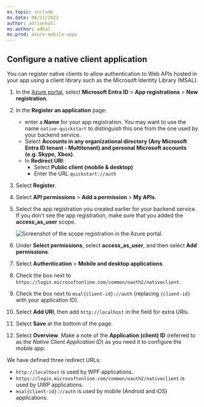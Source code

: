 ```yaml
---
ms.topic: include
ms.date: 06/11/2022
author: adrianhall
ms.author: adhal
ms.prod: azure-mobile-apps
---
```


## Configure a native client application

You can register native clients to allow authentication to Web APIs hosted in your app using a client library such as the Microsoft Identity Library (MSAL).

1. In the [Azure portal](https://portal.azure.com), select **Microsoft Entra ID** > **App registrations** > **New registration**.
2. In the **Register an application** page:
    * enter a **Name** for your app registration.  You may want to use the name `native-quickstart` to distinguish this one from the one used by your backend service.
    * Select **Accounts in any organizational directory (Any Microsoft Entra ID tenant - Multitenant) and personal Microsoft accounts (e.g. Skype, Xbox)**.
    * In **Redirect URI**:
        * Select **Public client (mobile & desktop)**
        * Enter the URL `quickstart://auth`
3. Select **Register**.
4. Select **API permissions** > **Add a permission** > **My APIs**.
5. Select the app registration you created earlier for your backend service.  If you don't see the app registration, make sure that you added the **access_as_user** scope.
   
   ![Screenshot of the scope registration in the Azure portal.](~/mobile-apps/azure-mobile-apps/media/quickstart/common/register-native-app.png)

6. Under **Select permissions**, select **access_as_user**, and then select **Add permissions**.
7. Select **Authentication** > **Mobile and desktop applications**.
8. Check the box next to `https://login.microsoftonline.com/common/oauth2/nativeclient`.
9. Check the box next to `msal{client-id}://auth` (replacing `{client-id}` with your application ID).
10. Select **Add URI**, then add `http://localhost` in the field for extra URIs.
11. Select **Save** at the bottom of the page.
12. Select **Overview**.  Make a note of the **Application (client) ID** (referred to as the _Native Client Application ID_) as you need it to configure the mobile app.

We have defined three redirect URLs:

* `http://localhost` is used by WPF applications.
* `https://login.microsoftonline.com/common/oauth2/nativeclient` is used by UWP applications.
* `msal{client-id}://auth` is used by mobile (Android and iOS) applications.
